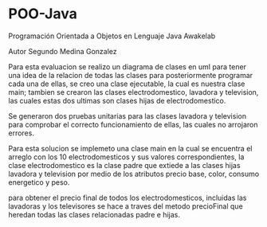 # POO-Java
Programación Orientada a Objetos en Lenguaje Java Awakelab 

Autor Segundo Medina Gonzalez

Para esta evaluacion se realizo un diagrama de clases en uml para tener una idea de la relacion de todas las clases para posteriormente
programar cada una de ellas, se creo una clase ejecutable, la cual es nuestra clase main; tambien se crearon las clases electrodomestico,
lavadora y television, las cuales estas dos ultimas son clases hijas de electrodomestico.

Se generaron dos pruebas unitarias para las clases lavadora y television para comprobar el correcto funcionamiento de ellas, las cuales no
arrojaron errores.

Para esta solucion se implemeto una clase main en la cual se encuentra el arreglo con los 10 electrodomesticos y 
sus valores correspondientes, la clase electrodomestico es la clase padre que extiede a las clases hijas lavadora y television 
por medio de los atributos precio base, color, consumo energetico y peso.

para obtener el precio final de todos los electrodomesticos, incluidas las lavadoras y los televisores se hace a traves del 
metodo precioFinal que heredan todas las clases relacionadas padre e hijas.







